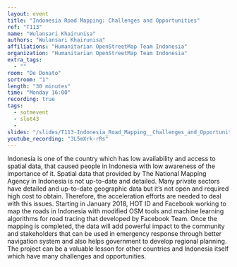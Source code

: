 ```yaml
---
layout: event
title: "Indonesia Road Mapping: Challenges and Opportunities"
ref: "T113"
name: "Wulansari Khairunisa"
authors: "Wulansari Khairunisa"
affiliations: "Humanitarian OpenStreetMap Team Indonesia"
organization: "Humanitarian OpenStreetMap Team Indonesia"
extra_tags:
  - ""
room: "De Donato"
sortroom: "1"
length: "30 minutes"
time: "Monday 16:00"
recording: true
tags:
  - sotmevent
  - slot43
  - 
slides: "/slides/T113-Indonesia_Road_Mapping__Challenges_and_Opportunities.pdf"
youtube_recording: "3L5mXrk-rRs"
---
```

Indonesia is one of the country which has low availability and access to spatial data, that caused people in Indonesia with low awareness of the importance of it. Spatial data that provided by The National Mapping Agency in Indonesia is not up-to-date and detailed. Many private sectors have detailed and up-to-date geographic data but it’s not open and required high cost to obtain. Therefore, the acceleration efforts are needed to deal with this issues.
Starting in January 2018, HOT ID and Facebook working to map the roads in Indonesia with modified OSM tools and machine learning algorithms for road tracing that developed by Facebook Team. Once the mapping is completed, the data will add powerful impact to the community and stakeholders that can be used in emergency response through better navigation system and also helps government to develop regional planning. The project can be a valuable lesson for other countries and Indonesia itself which have many challenges and opportunities.